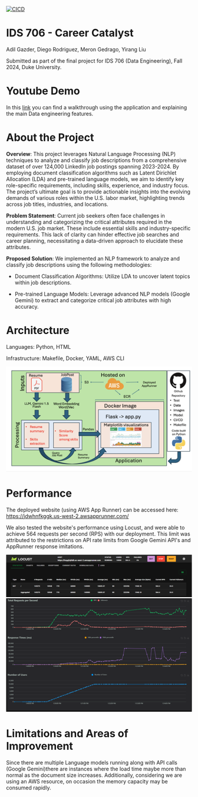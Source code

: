 [![CICD](https://github.com/nogibjj/IDS706_final_project_mady/actions/workflows/CICD.yml/badge.svg)](https://github.com/nogibjj/IDS706_final_project_mady/actions/workflows/CICD.yml)

# IDS 706 - Career Catalyst

Adil Gazder, Diego Rodriguez, Meron Gedrago, Yirang Liu

Submitted as part of the final project for IDS 706 (Data Engineering), Fall 2024, Duke University.

# Youtube Demo

In this [link](https://youtu.be/ZnqeUP-ynbo) you can find a walkthrough using the application and explaining the main Data engineering features. 


# About the Project

**Overview**: This project leverages Natural Language Processing (NLP) techniques to analyze and classify job descriptions from a comprehensive dataset of over 124,000 LinkedIn job postings spanning 2023-2024. By employing document classification algorithms such as Latent Dirichlet Allocation (LDA) and pre-trained language models, we aim to identify key role-specific requirements, including skills, experience, and industry focus. The project’s ultimate goal is to provide actionable insights into the evolving demands of various roles within the U.S. labor market, highlighting trends across job titles, industries, and locations.

**Problem Statement**: Current job seekers often face challenges in understanding and categorizing the critical attributes required in the modern U.S. job market. These include essential skills and industry-specific requirements. This lack of clarity can hinder effective job searches and career planning, necessitating a data-driven approach to elucidate these attributes.

**Proposed Solution**: We implemented an NLP framework to analyze and classify job descriptions using the following methodologies:

- Document Classification Algorithms: Utilize LDA to uncover latent topics within job descriptions.

- Pre-trained Language Models: Leverage advanced NLP models (Google Gemini) to extract and categorize critical job attributes with high accuracy.

# Architecture

Languages: Python, HTML

Infrastructure: Makefile, Docker, YAML, AWS CLI

![](Diagram.png)

# Performance

The deployed website (using AWS App Runner) can be accessed here: https://jdwhnfkggk.us-west-2.awsapprunner.com/

We also tested the website's performance using Locust, and were able to achieve 564 requests per second (RPS) with our deployment. This limit was attributed to the restrictions on API rate limits from Google Gemini API's and AppRunner response imitations.

![](LocustPerformance.png)
![](Locustoutput.png)

# Limitations and Areas of Improvement

Since there are multiple Language models running along with API calls (Google Gemini)there are instances where the load time maybe more than normal as the document size increases. Additionally, considering we are using an AWS resource, on occasion the memory capacity may be consumed rapidly.
